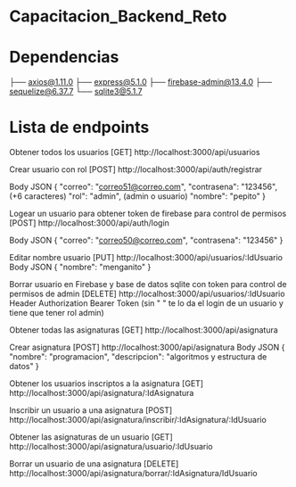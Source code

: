 # Capacitacion_Backend_Reto

# Dependencias
├── axios@1.11.0
├── express@5.1.0
├── firebase-admin@13.4.0
├── sequelize@6.37.7
└── sqlite3@5.1.7

# Lista de endpoints

Obtener todos los usuarios
[GET]  http://localhost:3000/api/usuarios

Crear usuario con rol
[POST] http://localhost:3000/api/auth/registrar

Body JSON
{
  "correo": "correo51@correo.com",
  "contrasena": "123456",           (+6 caracteres)
  "rol": "admin",                   (admin o usuario)
  "nombre": "pepito"
}

Logear un usuario para obtener token de firebase para control de permisos
[POST] http://localhost:3000/api/auth/login

Body JSON
{
  "correo": "correo50@correo.com",
  "contrasena": "123456"
}

Editar nombre usuario
[PUT]  http://localhost:3000/api/usuarios/:IdUsuario
Body JSON
{
  "nombre": "menganito"
}

Borrar usuario en Firebase y base de datos sqlite con token para control de permisos de admin
[DELETE] http://localhost:3000/api/usuarios/:IdUsuario
Header Authorization Bearer Token   (sin " " te lo da el login de un usuario y tiene que tener rol admin)

Obtener todas las asignaturas
[GET]   http://localhost:3000/api/asignatura

Crear asignatura
[POST]  http://localhost:3000/api/asignatura
Body JSON
{
    "nombre": "programacion",
    "descripcion": "algoritmos y estructura de datos"
}

Obtener los usuarios inscriptos a la asignatura
[GET]  http://localhost:3000/api/asignatura/:IdAsignatura


Inscribir un usuario a una asignatura
[POST] http://localhost:3000/api/asignatura/inscribir/:IdAsignatura/:IdUsuario

Obtener las asignaturas de un usuario
[GET]  http://localhost:3000/api/asignatura/usuario/:IdUsuario

Borrar un usuario de una asignatura
[DELETE] http://localhost:3000/api/asignatura/borrar/:IdAsignatura/IdUsuario       